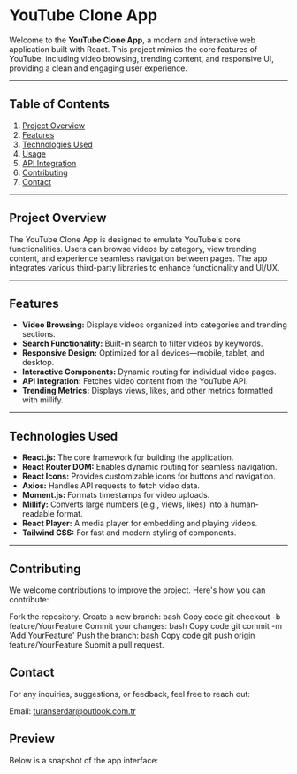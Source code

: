 # YouTube Clone App

Welcome to the **YouTube Clone App**, a modern and interactive web application built with React. This project mimics the core features of YouTube, including video browsing, trending content, and responsive UI, providing a clean and engaging user experience.

---

## Table of Contents

1. [Project Overview](#project-overview)  
2. [Features](#features)  
3. [Technologies Used](#technologies-used)  
4. [Usage](#usage)  
5. [API Integration](#api-integration)  
6. [Contributing](#contributing)  
7. [Contact](#contact)

---

## Project Overview

The YouTube Clone App is designed to emulate YouTube's core functionalities. Users can browse videos by category, view trending content, and experience seamless navigation between pages. The app integrates various third-party libraries to enhance functionality and UI/UX.

---

## Features

- **Video Browsing:** Displays videos organized into categories and trending sections.
- **Search Functionality:** Built-in search to filter videos by keywords.
- **Responsive Design:** Optimized for all devices—mobile, tablet, and desktop.
- **Interactive Components:** Dynamic routing for individual video pages.
- **API Integration:** Fetches video content from the YouTube API.
- **Trending Metrics:** Displays views, likes, and other metrics formatted with millify.

---

## Technologies Used

- **React.js:** The core framework for building the application.
- **React Router DOM:** Enables dynamic routing for seamless navigation.
- **React Icons:** Provides customizable icons for buttons and navigation.
- **Axios:** Handles API requests to fetch video data.
- **Moment.js:** Formats timestamps for video uploads.
- **Millify:** Converts large numbers (e.g., views, likes) into a human-readable format.
- **React Player:** A media player for embedding and playing videos.
- **Tailwind CSS:** For fast and modern styling of components.

---


## Contributing
We welcome contributions to improve the project. Here's how you can contribute:

Fork the repository.
Create a new branch:
bash
Copy code
git checkout -b feature/YourFeature
Commit your changes:
bash
Copy code
git commit -m 'Add YourFeature'
Push the branch:
bash
Copy code
git push origin feature/YourFeature
Submit a pull request.
## Contact
For any inquiries, suggestions, or feedback, feel free to reach out:

Email: turanserdar@outlook.com.tr
## Preview
Below is a snapshot of the app interface:


